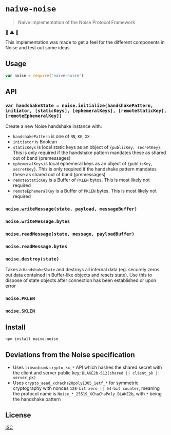 # `naive-noise`

> Naive implementation of the Noise Protocol Framework

:rotating_light: :warning: :rotating_light:

This implementation was made to get a feel for the different components in
Noise and test out some ideas

## Usage

```js
var noise = require('naive-noise')

```

## API

### `var handshakeState = noise.initialize(handshakePattern, initiator, [staticKeys], [ephemeralKeys], [remoteStaticKey], [remoteEphemeralKey])`

Create a new Noise handshake instance with:

* `handshakePattern` is one of `NN`, `KK`, `XX`
* `initiator` is Boolean
* `staticKeys` is local static keys as an object of `{publicKey, secretKey}`.
  This is only required if the handshake pattern mandates these as shared out of band (premessages)
* `ephemeralKeys` is local ephemeral keys as an object of `{publicKey, secretKey}`.
  This is only required if the handshake pattern mandates these as shared out of band (premessages)
* `remoteStaticKey` is a Buffer of `PKLEN` bytes. This is most likely not required
* `remoteEphemeralKey` is a Buffer of `PKLEN` bytes. This is most likely not required

### `noise.writeMessage(state, payload, messageBuffer)`

### `noise.writeMessage.bytes`

### `noise.readMessage(state, message, payloadBuffer)`

### `noise.readMessage.bytes`


### `noise.destroy(state)`

Takes a `HandshakeState` and destroys all internal data (eg. securely zeros out
data contained in Buffer-like objects and resets state). Use this to dispose of
state objects after connection has been established or upon error

### `noise.PKLEN`

### `noise.SKLEN`

## Install

```sh
npm install naive-noise
```

## Deviations from the Noise specification

* Uses `libsodium`s `crypto_kx_*` API which hashes the shared secret with the
  client and server public key; `BLAKE2b-512(shared || client_pk || server_pk)`
* Uses `crypto_aead_xchacha20poly1305_ietf_*` for symmetric cryptography with
  nonces `128-bit zero || 64-bit counter`, meaning the protocol name is `Noise_*_25519_XChaChaPoly_BLAKE2b`, with `*` being the handshake pattern

## License

[ISC](LICENSE)
